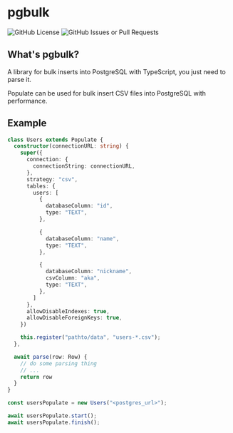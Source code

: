 # pgbulk
![GitHub License](https://img.shields.io/github/license/peeeuzin/populate)
![GitHub Issues or Pull Requests](https://img.shields.io/github/issues-pr/peeeuzin/populate)

## What's pgbulk?
A library for bulk inserts into PostgreSQL with TypeScript, you just need to parse it.

Populate can be used for bulk insert CSV files into PostgreSQL with performance.


## Example
```ts
class Users extends Populate {
  constructor(connectionURL: string) {
    super({
      connection: {
        connectionString: connectionURL,
      },
      strategy: "csv",
      tables: {
        users: [
          {
            databaseColumn: "id",
            type: "TEXT",
          },

          {
            databaseColumn: "name",
            type: "TEXT",
          },

          {
            databaseColumn: "nickname",
            csvColumn: "aka",
            type: "TEXT",
          },
        ]
      },
      allowDisableIndexes: true,
      allowDisableForeignKeys: true,
    })

    this.register("pathto/data", "users-*.csv");
  },

  await parse(row: Row) {
    // do some parsing thing
    // ...
    return row
  }
}

const usersPopulate = new Users("<postgres_url>");

await usersPopulate.start();
await usersPopulate.finish();
```